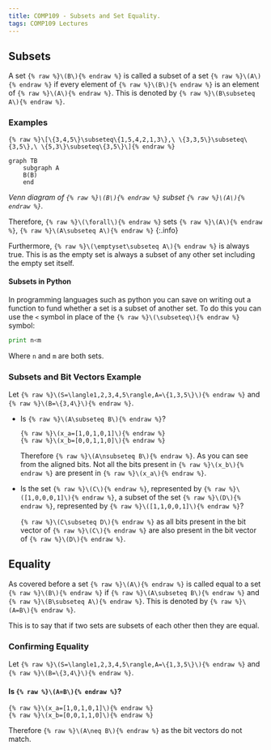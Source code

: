 ```yaml
---
title: COMP109 - Subsets and Set Equality.
tags: COMP109 Lectures
---
```

## Subsets
A set `{% raw %}\(B\){% endraw %}` is called a subset of a set `{% raw %}\(A\){% endraw %}` if every element of `{% raw %}\(B\){% endraw %}` is an element of `{% raw %}\(A\){% endraw %}`. This is denoted by `{% raw %}\(B\subseteq A\){% endraw %}`.

### Examples
`{% raw %}\[\{3,4,5\}\subseteq\{1,5,4,2,1,3\},\ \{3,3,5\}\subseteq\{3,5\},\ \{5,3\}\subseteq\{3,5\}\]{% endraw %}`


```mermaid
graph TB
    subgraph A
    B(B)
    end
```
*Venn diagram of `{% raw %}\(B\){% endraw %}` subset `{% raw %}\(A\){% endraw %}`.*

Therefore, `{% raw %}\(\forall\){% endraw %}` sets `{% raw %}\(A\){% endraw %}`, `{% raw %}\(A\subseteq A\){% endraw %}`
{:.info}

Furthermore, `{% raw %}\(\emptyset\subseteq A\){% endraw %}` is always true. This is as the empty set is always a subset of any other set including the empty set itself.

#### Subsets in Python
In programming languages such as python you can save on writing out a function to fund whether a set is a subset of another set. To do this you can use the `<` symbol in place of the `{% raw %}\(\subseteq\){% endraw %}` symbol:

```python
print n<m
```

Where `n` and `m` are both sets.

### Subsets and Bit Vectors Example
Let `{% raw %}\(S=\langle1,2,3,4,5\rangle,A=\{1,3,5\}\){% endraw %}` and `{% raw %}\(B=\{3,4\}\){% endraw %}`.

* Is `{% raw %}\(A\subseteq B\){% endraw %}`?

	`{% raw %}\(x_a=[1,0,1,0,1]\){% endraw %}`  
	`{% raw %}\(x_b=[0,0,1,1,0]\){% endraw %}`
	
	Therefore `{% raw %}\(A\nsubseteq B\){% endraw %}`. As you can see from the aligned bits. Not all the bits present in `{% raw %}\(x_b\){% endraw %}` are present in `{% raw %}\(x_a\){% endraw %}`.

* Is the set `{% raw %}\(C\){% endraw %}`, represented by `{% raw %}\([1,0,0,0,1]\){% endraw %}`, a subset  of the set `{% raw %}\(D\){% endraw %}`, represented by `{% raw %}\([1,1,0,0,1]\){% endraw %}`?
	
	`{% raw %}\(C\subseteq D\){% endraw %}` as all bits present in the bit vector of `{% raw %}\(C\){% endraw %}` are also present in the bit vector of `{% raw %}\(D\){% endraw %}`.
	
## Equality
As covered before a set `{% raw %}\(A\){% endraw %}` is called equal to a set `{% raw %}\(B\){% endraw %}` if `{% raw %}\(A\subseteq B\){% endraw %}` and `{% raw %}\(B\subseteq A\){% endraw %}`. This is denoted by `{% raw %}\(A=B\){% endraw %}`.

This is to say that if two sets are subsets of each other then they are equal.

### Confirming Equality
Let `{% raw %}\(S=\langle1,2,3,4,5\rangle,A=\{1,3,5\}\){% endraw %}` and `{% raw %}\(B=\{3,4\}\){% endraw %}`.

#### Is `{% raw %}\(A=B\){% endraw %}`?
`{% raw %}\(x_a=[1,0,1,0,1]\){% endraw %}`  
`{% raw %}\(x_b=[0,0,1,1,0]\){% endraw %}`

Therefore `{% raw %}\(A\neq B\){% endraw %}` as the bit vectors do not match.
